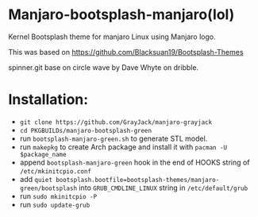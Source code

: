 # Manjaro-bootsplash-manjaro(lol)
Kernel Bootsplash theme for manjaro Linux using Manjaro logo.

This was based on https://github.com/Blacksuan19/Bootsplash-Themes

spinner.git base on circle wave by Dave Whyte on dribble.

# Installation:

- `git clone https://github.com/GrayJack/manjaro-grayjack`
- `cd PKGBUILDs/manjaro-bootsplash-green`
- run `bootsplash-manjaro-green.sh` to generate STL model.
- run `makepkg` to create Arch package and install it with `pacman -U $package_name`
- append `bootsplash-manjaro-green` hook in the end of HOOKS string of `/etc/mkinitcpio.conf`
- add `quiet bootsplash.bootfile=bootsplash-themes/manjaro-green/bootsplash` into `GRUB_CMDLINE_LINUX` string in `/etc/default/grub`
- run `sudo mkinitcpio -P`
- run `sudo update-grub`
